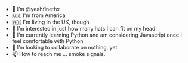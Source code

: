 - 👋 I’m @yeahfinethx
- 🇺🇸 I'm from America
- 🇬🇧 I'm living in the UK, though
- 👀 I’m interested in just how many hats I can fit on my head
- 🌱 I’m currently learning Python and am considering Javascript once I feel comfortable with Python
- 💞️ I’m looking to collaborate on nothing, yet
- 📫 How to reach me ... smoke signals.

<!---
yeahfinethx/yeahfinethx is a ✨ special ✨ repository because its `README.md` (this file) appears on your GitHub profile.
You can click the Preview link to take a look at your changes.
--->

